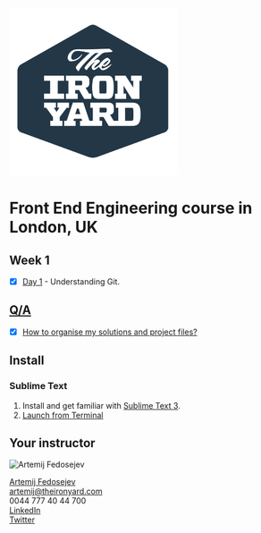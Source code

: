 <img src="tiy-logo.png" alt="The Iron Yard logo" width="300" />

#  Front End Engineering course in London, UK

## Week 1

- [x] [Day 1](week-01/day-01/README.md) - Understanding Git.

## [Q/A](questions-and-answers.md)

- [x] [How to organise my solutions and project files?](questions-and-answers.md#how-to-organise-my-solutions-and-project-files)

## Install

### Sublime Text

1. Install and get familiar with [Sublime Text 3](http://www.sublimetext.com).
2. [Launch from Terminal](http://olivierlacan.com/posts/launch-sublime-text-3-from-the-command-line/)

## Your instructor

<img src="http://artemij.com/images/artemij-fedosejev.jpg" width="250" alt="Artemij Fedosejev" />

[Artemij Fedosejev](http://artemij.com)<br />
artemij@theironyard.com<br />
0044 777 40 44 700<br />
[LinkedIn](http://linkedin.com/in/artemij)<br />
[Twitter](http://twitter.com/artemy)
